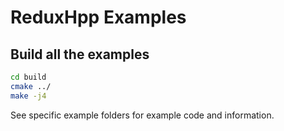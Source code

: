 # ReduxHpp Examples

## Build all the examples

```bash
cd build
cmake ../
make -j4
```

See specific example folders for example code and information.